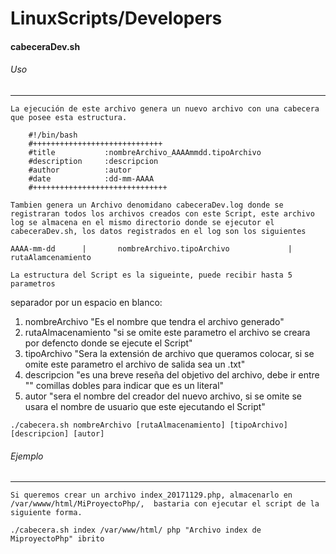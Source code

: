 # LinuxScripts/Developers


#### cabeceraDev.sh
######	Uso
------------
	La ejecución de este archivo genera un nuevo archivo con una cabecera que posee esta estructura.
```
	#!/bin/bash
	#+++++++++++++++++++++++++++++
	#title           :nombreArchivo_AAAAmmdd.tipoArchivo
	#description     :descripcion
	#author          :autor
	#date            :dd-mm-AAAA
	#++++++++++++++++++++++++++++++
``` 
	Tambien genera un Archivo denomidano cabeceraDev.log donde se registraran todos los archivos creados con este Script, este archivo log se almacena en el mismo directorio donde se ejecutor el cabeceraDev.sh, los datos registrados en el log son los siguientes
```
AAAA-mm-dd      |       nombreArchivo.tipoArchivo             |      rutaAlamcenamiento
```
	La estructura del Script es la sigueinte, puede recibir hasta 5 parametros
separador por un espacio en blanco:
1. nombreArchivo	"Es el nombre que tendra el archivo generado"
2. rutaAlmacenamiento	"si se omite este parametro el archivo se creara por defencto donde se ejecute el Script"
3. tipoArchivo		"Sera la extensión de archivo que queramos colocar, si se omite este parametro el archivo de salida sea un .txt"
4. descripcion		"es una breve reseña del objetivo del archivo, debe ir entre "" comillas dobles para indicar que es un literal"
5. autor		"sera el nombre del creador del nuevo archivo, si se omite se usara el nombre de usuario que este ejecutando el Script"
	
```
./cabecera.sh nombreArchivo [rutaAlmacenamiento] [tipoArchivo] [descripcion] [autor]
```

###### Ejemplo
--------------
	Si queremos crear un archivo index_20171129.php, almacenarlo en /var/wwww/html/MiProyectoPhp/,  bastaria con ejecutar el script de la siguiente forma.
```
./cabecera.sh index /var/www/html/ php "Archivo index de MiproyectoPhp" ibrito
``` 

